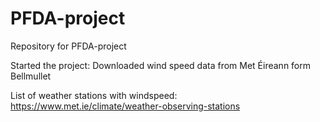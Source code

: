 # PFDA-project
Repository for PFDA-project

Started the project: Downloaded wind speed data from Met Éireann form Bellmullet

List of weather stations with windspeed: 
https://www.met.ie/climate/weather-observing-stations

